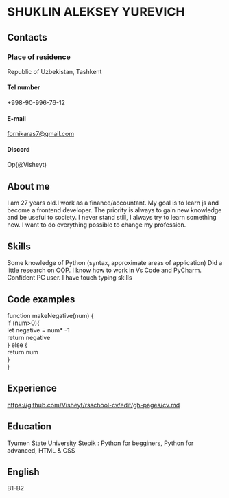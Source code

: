 # SHUKLIN ALEKSEY YUREVICH 
## Contacts
### Place of residence
Republic of Uzbekistan, Tashkent
#### Tel number 
+998-90-996-76-12
#### E-mail
fornikaras7@gmail.com
#### Discord
Op(@Visheyt)
## About me
I am 27 years old.I work as a finance/accountant. My goal is to learn js and become a frontend developer. The priority is always to gain 
new knowledge and be useful to society. I never stand still, I always try to learn something new. I want to do everything possible to change my profession.
## Skills
Some knowledge of Python (syntax, approximate areas of application)
Did a little research on OOP. I know how to work in Vs Code and PyCharm. Confident PC user. I have touch typing skills
## Code examples 
function makeNegative(num) {  
  if (num>0){  
    let negative = num* -1  
    return negative  
    } else {  
    return num  
   }  
} 
## Experience
https://github.com/Visheyt/rsschool-cv/edit/gh-pages/cv.md
## Education 
Tyumen State University
Stepik : Python for begginers, Python for advanced, HTML & CSS
## English
B1-B2
